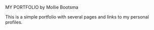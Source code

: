 MY PORTFOLIO by Mollie Bootsma

This is a simple portfolio with several pages and links to my personal profiles.
